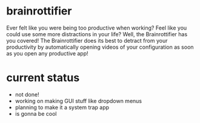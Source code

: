 # brainrottifier
Ever felt like you were being too productive when working? Feel like you could use some more distractions in your life? Well, the Brainrottifier has you covered!   The Brainrottifier does its best to detract from your productivity by automatically opening videos of your configuration as soon as you open any productive app!

# current status
- not done!
- working on making GUI stuff like dropdown menus
- planning to make it a system trap app
- is gonna be cool
